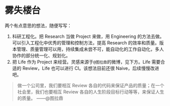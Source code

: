 # 雾失楼台

两个有点意思的想法，随便写写：

1. 科研工程化。把 Research 当做 Project 来做，用 Engineering 的方法去做。可以引入工程化中优秀的管理和控制方法，提高 Research 的效率和质量。版本管理、质量管理可以用，持续集成未尝不可，能自动化的工作自动化，多人协作的部分统一化、规划化。
2. 把 Life 作为 Project 来经营。灵感来源于`@图拉鼎`的微博，见下方。Life 需要合适的 Review，Life 也可以进行 CI。该想法目前还很 Naive，后续慢慢改进吧。

> 做一个公司里，我们要相互 Review 各自的代码来保证产品的质量；在一个社会里，我们也要相互 Review 各自的人生阶段目标行动等等，来保证人生的质量。 ——@图拉鼎

